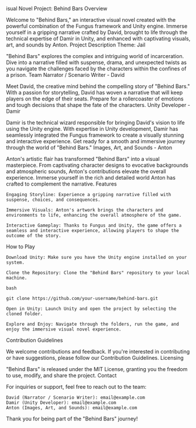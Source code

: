 isual Novel Project: Behind Bars
Overview

Welcome to "Behind Bars," an interactive visual novel created with the powerful combination of the Fungus framework and Unity engine. Immerse yourself in a gripping narrative crafted by David, brought to life through the technical expertise of Damir in Unity, and enhanced with captivating visuals, art, and sounds by Anton.
Project Description
Theme: Jail

"Behind Bars" explores the complex and intriguing world of incarceration. Dive into a narrative filled with suspense, drama, and unexpected twists as you navigate the challenges faced by the characters within the confines of a prison.
Team
Narrator / Scenario Writer - David

Meet David, the creative mind behind the compelling story of "Behind Bars." With a passion for storytelling, David has woven a narrative that will keep players on the edge of their seats. Prepare for a rollercoaster of emotions and tough decisions that shape the fate of the characters.
Unity Developer - Damir

Damir is the technical wizard responsible for bringing David's vision to life using the Unity engine. With expertise in Unity development, Damir has seamlessly integrated the Fungus framework to create a visually stunning and interactive experience. Get ready for a smooth and immersive journey through the world of "Behind Bars."
Images, Art, and Sounds - Anton

Anton's artistic flair has transformed "Behind Bars" into a visual masterpiece. From captivating character designs to evocative backgrounds and atmospheric sounds, Anton's contributions elevate the overall experience. Immerse yourself in the rich and detailed world Anton has crafted to complement the narrative.
Features

    Engaging Storyline: Experience a gripping narrative filled with suspense, choices, and consequences.

    Immersive Visuals: Anton's artwork brings the characters and environments to life, enhancing the overall atmosphere of the game.

    Interactive Gameplay: Thanks to Fungus and Unity, the game offers a seamless and interactive experience, allowing players to shape the outcome of the story.

How to Play

    Download Unity: Make sure you have the Unity engine installed on your system.

    Clone the Repository: Clone the "Behind Bars" repository to your local machine.

    bash

    git clone https://github.com/your-username/behind-bars.git

    Open in Unity: Launch Unity and open the project by selecting the cloned folder.

    Explore and Enjoy: Navigate through the folders, run the game, and enjoy the immersive visual novel experience.

Contribution Guidelines

We welcome contributions and feedback. If you're interested in contributing or have suggestions, please follow our Contribution Guidelines.
Licensing

"Behind Bars" is released under the MIT License, granting you the freedom to use, modify, and share the project.
Contact

For inquiries or support, feel free to reach out to the team:

    David (Narrator / Scenario Writer): email@example.com
    Damir (Unity Developer): email@example.com
    Anton (Images, Art, and Sounds): email@example.com

Thank you for being part of the "Behind Bars" journey!
